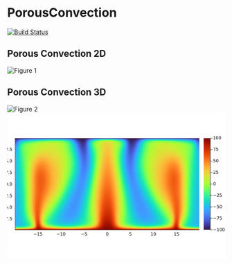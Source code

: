 # PorousConvection

[![Build Status](https://github.com/arsh-k/pde-on-gpu-arsh-kumbhat/actions/workflows/CI.yml/badge.svg?branch=main)](https://github.com/arsh-k/pde-on-gpu-arsh-kumbhat/actions/workflows/CI.yml?query=branch%3Amain)

## Porous Convection 2D

![Figure 1](./docs/porous_convection_2D_xpu_final.gif)

## Porous Convection 3D

![Figure 2](./docs/porous_convection_3D_xpu_final.png)
![Figure 3](./docs/T_3D_slice_final.png)



